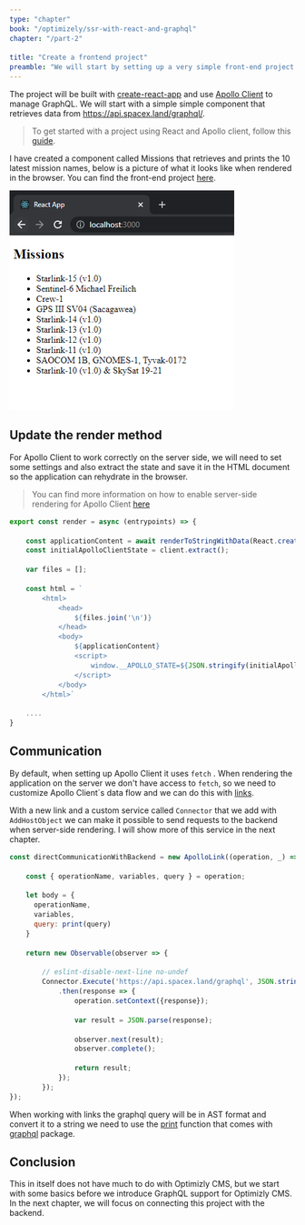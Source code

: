 ```yaml
---
type: "chapter"
book: "/optimizely/ssr-with-react-and-graphql"
chapter: "/part-2"

title: "Create a frontend project"
preamble: "We will start by setting up a very simple front-end project that uses a public GraphQL service. We will then use this project to get an server-side rendering."
---
```


The project will be built with [create-react-app](https://create-react-app.dev/) and use [Apollo Client](https://www.apollographql.com/docs/react/) to manage GraphQL. We will start with a simple simple component that retrieves data from https://api.spacex.land/graphql/.

> To get started with a project using React and Apollo client, follow this [guide](https://www.apollographql.com/docs/react/get-started/).

I have created a component called Missions that retrieves and prints the 10 latest mission names, below is a picture of what it looks like when rendered in the browser. You can find the front-end project [here](https://github.com/loremipsumdonec/optimizely-cms-models/tree/master/posts/ssr_with_react_and_graphql/example/spacex_react).

![](./resources/missons_component.png)

## Update the render method

For Apollo Client to work correctly on the server side, we will need to set some settings and also extract the state and save it in the HTML document so the application can rehydrate in the browser.

> You can find more information on how to enable server-side rendering for Apollo Client [here](https://www.apollographql.com/docs/react/performance/server-side-rendering/) 

```javascript
export const render = async (entrypoints) => {
	
	const applicationContent = await renderToStringWithData(React.createElement(App));
	const initialApolloClientState = client.extract();

	var files = [];

	const html = ` 
		<html>
			<head>
				${files.join('\n')}
			</head>
			<body>
				${applicationContent}
				<script>
					window.__APOLLO_STATE=${JSON.stringify(initialApolloClientState).replace(/</g, '\\u003c')}
				</script>
			</body>
		</html>`

    ....
}
```

## Communication

By default, when setting up Apollo Client it uses `fetch` . When rendering the application on the server we don't have access to `fetch`, so we need to customize Apollo Client´s data flow and we can do this with [links](https://www.apollographql.com/docs/react/api/link/introduction/).

With a new link and a custom service called `Connector` that we add with `AddHostObject` we can make it possible to send requests to the backend when server-side rendering. I will show more of this service in the next chapter.

```javascript
const directCommunicationWithBackend = new ApolloLink((operation, _) => {

	const { operationName, variables, query } = operation;
  
	let body = {
	  operationName,
	  variables,
	  query: print(query)
	}
  
	return new Observable(observer => {

		// eslint-disable-next-line no-undef
		Connector.Execute('https://api.spacex.land/graphql', JSON.stringify(body))
			.then(response => { 
				operation.setContext({response});	

				var result = JSON.parse(response);
				
				observer.next(result);
				observer.complete();
				
				return result;
			});
		});
});
```

When working with links the graphql query will be in AST format and convert it to a string we need to use the [print](https://graphql.org/graphql-js/language/#print) function that comes with [graphql](graphql/language) package.

## Conclusion

This in itself does not have much to do with Optimizly CMS, but we start with some basics before we introduce GraphQL support for Optimizly CMS. In the next chapter, we will focus on connecting this project with the backend.
